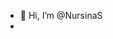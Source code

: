 - 👋 Hi, I’m @NursinaS
- 

<!---
NursinaS/NursinaS is a ✨ special ✨ repository because its `README.md` (this file) appears on your GitHub profile.
You can click the Preview link to take a look at your changes.
--->
